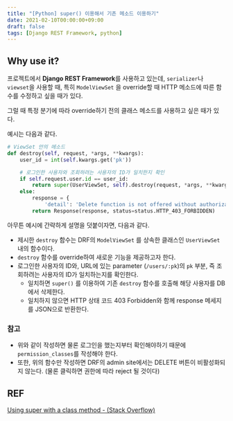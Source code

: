 ```yaml
---
title: "[Python] super() 이용해서 기존 메소드 이용하기"
date: 2021-02-10T00:00:00+09:00
draft: false
tags: [Django REST Framework, python]
---
```


## Why use it?

프로젝트에서 **Django REST Framework**를 사용하고 있는데, `serializer`나 `viewset`을 사용할 때, 특히 `ModelViewSet` 을 override할 때 HTTP 메소드에 따른 함수를 수정하고 싶을 때가 있다.

그럴 때 특정 분기에 따라 override하기 전의 클래스 메소드를 사용하고 싶은 때가 있다.

예시는 다음과 같다.

```python
# ViewSet 안의 메소드
def destroy(self, request, *args, **kwargs):
    user_id = int(self.kwargs.get('pk'))

    # 로그인한 사용자와 조회하려는 사용자의 ID가 일치한지 확인
    if self.request.user.id == user_id:
        return super(UserViewSet, self).destroy(request, *args, **kwargs)
    else:
        response = {
            'detail': 'Delete function is not offered without authorization as the owner.'}
        return Response(response, status=status.HTTP_403_FORBIDDEN)
```

아무튼 예시에 간략하게 설명을 덧붙이자면, 다음과 같다.

- 제시한 `destroy` 함수는 DRF의 `ModelViewSet` 를 상속한 클래스인 `UserViewSet` 내의 함수이다.
- `destroy` 함수를 override하여 새로운 기능을 제공하고자 한다.
- 로그인한 사용자의 ID와, URL에 있는 parameter (`/users/:pk`)의 `pk` 부분, 즉 조회하려는 사용자의 ID가 일치하는지를 확인한다.
  - 일치하면 `super()` 를 이용하여 기존 `destroy` 함수를 호출해 해당 사용자를 DB에서 삭제한다.
  - 일치하지 않으면 HTTP 상태 코드 403 Forbidden와 함께 response 메세지를 JSON으로 반환한다.

### 참고

- 위와 같이 작성하면 물론 로그인을 했는지부터 확인해야하기 때문에 `permission_classes`를 작성해야 한다.
- 또한, 위의 함수만 작성하면 DRF의 admin site에서는 DELETE 버튼이 비활성화되지 않는다. (물론 클릭하면 권한에 따라 reject 될 것이다)

## REF

[Using super with a class method - (Stack Overflow)](https://stackoverflow.com/questions/1817183/using-super-with-a-class-method)
